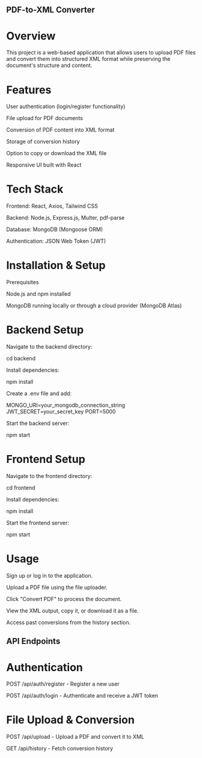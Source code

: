 ﻿## PDF-to-XML Converter

# Overview

This project is a web-based application that allows users to upload PDF files and convert them into structured XML format while preserving the document's structure and content.

# Features

User authentication (login/register functionality)

File upload for PDF documents

Conversion of PDF content into XML format

Storage of conversion history

Option to copy or download the XML file

Responsive UI built with React

# Tech Stack

Frontend: React, Axios, Tailwind CSS

Backend: Node.js, Express.js, Multer, pdf-parse

Database: MongoDB (Mongoose ORM)

Authentication: JSON Web Token (JWT)

# Installation & Setup

Prerequisites

Node.js and npm installed

MongoDB running locally or through a cloud provider (MongoDB Atlas)

# Backend Setup

Navigate to the backend directory:

cd backend

Install dependencies:

npm install

Create a .env file and add:

MONGO_URI=your_mongodb_connection_string
JWT_SECRET=your_secret_key
PORT=5000

Start the backend server:

npm start

# Frontend Setup

Navigate to the frontend directory:

cd frontend

Install dependencies:

npm install

Start the frontend server:

npm start

# Usage

Sign up or log in to the application.

Upload a PDF file using the file uploader.

Click "Convert PDF" to process the document.

View the XML output, copy it, or download it as a file.

Access past conversions from the history section.

## API Endpoints

# Authentication

POST /api/auth/register - Register a new user

POST /api/auth/login - Authenticate and receive a JWT token

# File Upload & Conversion

POST /api/upload - Upload a PDF and convert it to XML

GET /api/history - Fetch conversion history
